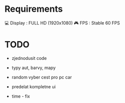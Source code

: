 # Requirements
💻 Display : FULL HD (1920x1080) 
🎮 FPS : Stable 60 FPS

# TODO
- zjednodusit code
- typy aut, barvy, mapy
- random vyber cest pro pc car
- predelat kompletne ui


- time - fix

